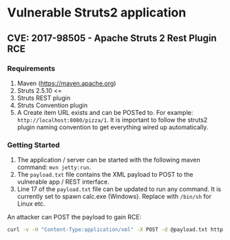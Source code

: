 # Vulnerable Struts2 application

## CVE: 2017-98505 - Apache Struts 2 Rest Plugin RCE

### Requirements

1. Maven (https://maven.apache.org)
1. Struts 2.5.10 <=
1. Struts REST plugin
1. Struts Convention plugin
1. A Create item URL exists and can be POSTed to. For example: `http://localhost:8080/pizza/1`. It is important to follow the struts2 plugin naming convention to get everything wired up automatically.

### Getting Started

1. The application / server can be started with the following maven command: `mvn jetty:run`.
1. The `payload.txt` file contains the XML payload to POST to the vulnerable app / REST interface.
1. Line 17 of the `payload.txt` file can be updated to run any command. It is currently set to spawn calc.exe (Windows). Replace with `/bin/sh` for Linux etc.

An attacker can POST the payload to gain RCE:

``` bash
curl -v -H "Content-Type:application/xml" -X POST -d @payload.txt http://localhost:8080/shapes/1
```

